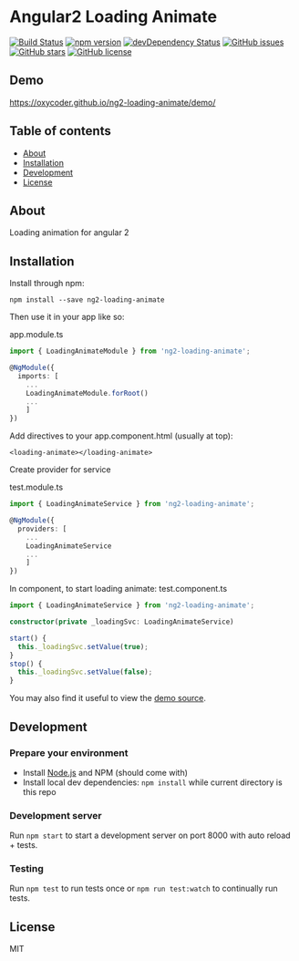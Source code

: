 # Angular2 Loading Animate
[![Build Status](https://travis-ci.org/oxycoder/ng2-loading-animate.svg?branch=master)](https://travis-ci.org/oxycoder/ng2-loading-animate)
[![npm version](https://badge.fury.io/js/ng2-loading-animate.svg)](http://badge.fury.io/js/ng2-loading-animate)
[![devDependency Status](https://david-dm.org/oxycoder/ng2-loading-animate/dev-status.svg)](https://david-dm.org/oxycoder/ng2-loading-animate#info=devDependencies)
[![GitHub issues](https://img.shields.io/github/issues/oxycoder/ng2-loading-animate.svg)](https://github.com/oxycoder/ng2-loading-animate/issues)
[![GitHub stars](https://img.shields.io/github/stars/oxycoder/ng2-loading-animate.svg)](https://github.com/oxycoder/ng2-loading-animate/stargazers)
[![GitHub license](https://img.shields.io/badge/license-MIT-blue.svg)](https://raw.githubusercontent.com/oxycoder/ng2-loading-animate/master/LICENSE)

## Demo
https://oxycoder.github.io/ng2-loading-animate/demo/

## Table of contents

- [About](#about)
- [Installation](#installation)
- [Development](#development)
- [License](#licence)

## About

Loading animation for angular 2

## Installation

Install through npm:
```
npm install --save ng2-loading-animate
```

Then use it in your app like so:

app.module.ts

```typescript
import { LoadingAnimateModule } from 'ng2-loading-animate';

@NgModule({
  imports: [
    ...
    LoadingAnimateModule.forRoot()
    ...
    ]
})
```

Add directives to your app.component.html (usually at top):

```html5
<loading-animate></loading-animate>
```

Create provider for service

test.module.ts
```typescript
import { LoadingAnimateService } from 'ng2-loading-animate';

@NgModule({
  providers: [
    ...
    LoadingAnimateService
    ...
    ]
})
```

In component, to start loading animate:
test.component.ts

```typescript
import { LoadingAnimateService } from 'ng2-loading-animate';

constructor(private _loadingSvc: LoadingAnimateService)

start() {
  this._loadingSvc.setValue(true);
}
stop() {
  this._loadingSvc.setValue(false);
}
```

You may also find it useful to view the [demo source](https://github.com/oxycoder/ng2-loading-animate/blob/master/demo/demo.ts).


## Development

### Prepare your environment
* Install [Node.js](http://nodejs.org/) and NPM (should come with)
* Install local dev dependencies: `npm install` while current directory is this repo

### Development server
Run `npm start` to start a development server on port 8000 with auto reload + tests. 

### Testing
Run `npm test` to run tests once or `npm run test:watch` to continually run tests.

## License

MIT
